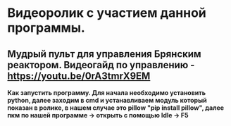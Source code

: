 # Видеоролик с участием данной программы.
__Мудрый пульт для управления Брянским реактором. Видеогайд по управлению - https://youtu.be/0rA3tmrX9EM__
-----
__Как запустить программу. Для начала необходимо установить python, далее заходим в cmd и устанавливаем модуль который показан в ролике, в нашем случае это pillow "pip install pillow", далее пкм по нашей программе -> открыть с помощью Idle -> F5__
